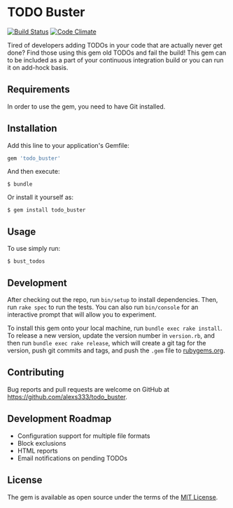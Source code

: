 # TODO Buster

[![Build Status](https://travis-ci.org/alexs333/todo_buster.svg?branch=master)](https://travis-ci.org/alexs333/todo_buster)
[![Code Climate](https://codeclimate.com/github/alexs333/todo_buster/badges/gpa.svg)](https://codeclimate.com/github/alexs333/todo_buster)

Tired of developers adding TODOs in your code that are actually never get done?  Find those using this gem old TODOs and fail the build! 
This gem can to be included as a part of your continuous integration build or you can run it on add-hock basis.

## Requirements
In order to use the gem, you need to have Git installed.

## Installation

Add this line to your application's Gemfile:

```ruby
gem 'todo_buster'
```

And then execute:

    $ bundle

Or install it yourself as:

    $ gem install todo_buster

## Usage

To use simply run:

    $ bust_todos

## Development

After checking out the repo, run `bin/setup` to install dependencies. Then, run `rake spec` to run the tests. You can also run `bin/console` for an interactive prompt that will allow you to experiment.

To install this gem onto your local machine, run `bundle exec rake install`. To release a new version, update the version number in `version.rb`, and then run `bundle exec rake release`, which will create a git tag for the version, push git commits and tags, and push the `.gem` file to [rubygems.org](https://rubygems.org).

## Contributing

Bug reports and pull requests are welcome on GitHub at https://github.com/alexs333/todo_buster.

## Development Roadmap

* Configuration support for multiple file formats
* Block exclusions
* HTML reports
* Email notifications on pending TODOs

## License

The gem is available as open source under the terms of the [MIT License](http://opensource.org/licenses/MIT).
